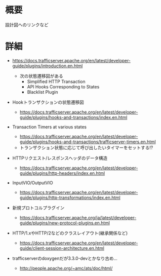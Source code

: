 # 概要
設計図へのリンクなど

# 詳細

- https://docs.trafficserver.apache.org/en/latest/developer-guide/plugins/introduction.en.html
  - 次の状態遷移図がある
    - Simplified HTTP Transaction
    - API Hooks Corresponding to States
	- Blacklist Plugin

- Hookトランザクションの状態遷移図
  - https://docs.trafficserver.apache.org/en/latest/developer-guide/plugins/hooks-and-transactions/index.en.html

- Transaction Timers at various states
  - https://docs.trafficserver.apache.org/en/latest/developer-guide/plugins/hooks-and-transactions/trafficserver-timers.en.html
  - トランザクション状態に応じて呼び出したいタイマーをセットする!?

- HTTPリクエスト/レスポンスヘッダのデータ構造
  - https://docs.trafficserver.apache.org/en/latest/developer-guide/plugins/http-headers/index.en.html

- InputVIO/OutputVIO
  - https://docs.trafficserver.apache.org/en/latest/developer-guide/plugins/http-transformations/index.en.html

- 新規プロトコルプラグイン
  - https://docs.trafficserver.apache.org/ja/latest/developer-guide/plugins/new-protocol-plugins.en.html

- HTTP/1.xやHTTP/2などのクラスレイアウト(継承関係など)
  - https://docs.trafficserver.apache.org/en/latest/developer-guide/client-session-architecture.en.html

- trafficserverのdoxygenだが3.3.0-devとかなり古め...
  - http://people.apache.org/~amc/ats/doc/html/
